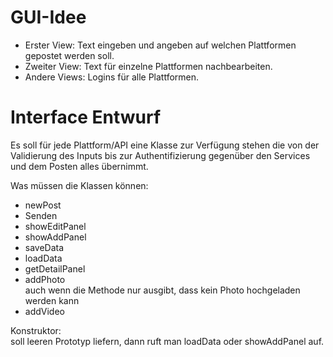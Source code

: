 # GUI-Idee

*   Erster View: Text eingeben und angeben auf welchen Plattformen gepostet werden
soll.
*   Zweiter View: Text für einzelne Plattformen nachbearbeiten.
*   Andere Views: Logins für alle Plattformen.

# Interface Entwurf

Es soll für jede Plattform/API eine Klasse zur Verfügung stehen die von der
Validierung des Inputs bis zur Authentifizierung gegenüber den Services und dem
Posten alles übernimmt.

Was müssen die Klassen können:

*   newPost
*   Senden
*   showEditPanel
*   showAddPanel
*   saveData
*   loadData
*   getDetailPanel
*   addPhoto  
    auch wenn die Methode nur ausgibt, dass kein Photo hochgeladen werden kann
*   addVideo

Konstruktor:  
soll leeren Prototyp liefern, dann ruft man loadData oder showAddPanel auf.


